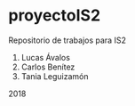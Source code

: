 # proyectoIS2
Repositorio de trabajos para IS2

1. Lucas Ávalos
2. Carlos Benítez
3. Tania Leguizamón

2018
